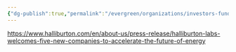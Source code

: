 ```yaml
---
{"dg-publish":true,"permalink":"/evergreen/organizations/investors-funders/accelerator-startup-non-profit/halliburton-incubator/"}
---
```


https://www.halliburton.com/en/about-us/press-release/halliburton-labs-welcomes-five-new-companies-to-accelerate-the-future-of-energy

